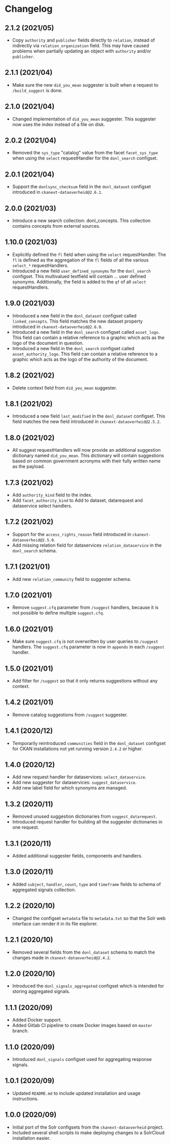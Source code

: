# Changelog

## 2.1.2 (2021/05)

- Copy `authority` and `publisher` fields directly to `relation`, instead of indirectly via `relation_organization` field. This may have caused problems when partially updating an object with `authority` and/or `publisher`.

## 2.1.1 (2021/04)

- Make sure the new `did_you_mean` suggester is built when a request to `/build_suggest` is done.

## 2.1.0 (2021/04)

- Changed implementation of `did_you_mean` suggester. This suggester now uses the index instead of a file on disk.

## 2.0.2 (2021/04)

- Removed the `sys_type` "catalog" value from the facet `facet_sys_type` when using the `select` requestHandler for the `donl_search` configset.

## 2.0.1 (2021/04)

- Support the `donlsync_checksum` field in the `donl_dataset` configset introduced in `ckanext-dataoverheid@2.6.1`.

## 2.0.0 (2021/03)

- Introduce a new search collection: donl_concepts. This collection contains concepts from external sources.

## 1.10.0 (2021/03)

- Explicitly defined the `fl` field when using the `select` requestHandler. The `fl` is defined as the aggregation of the `fl` fields of all the various `select_*` requestHandlers.
- Introduced a new field `user_defined_synonyms` for the `donl_search` configset. This multivalued textfield will contain ... user defined synonyms. Additionally, the field is added to the `qf` of all `select` requestHandlers.

## 1.9.0 (2021/03)

- Introduced a new field in the `donl_dataset` configset called `linked_concepts`. This field matches the new dataset property introduced in `ckanext-dataoverheid@2.6.0`.
- Introduced a new field in the `donl_search` configset called `asset_logo`. This field can contain a relative reference to a graphic which acts as the logo of the document in question.
- Introduced a new field in the `donl_search` configset called `asset_authority_logo`. This field can contain a relative reference to a graphic which acts as the logo of the authority of the document.

## 1.8.2 (2021/02)

- Delete context field from `did_you_mean` suggester.

## 1.8.1 (2021/02)

- Introduced a new field `last_modified` in the `donl_dataset` configset. This field matches the new field introduced in `ckanext-dataoverheid@2.5.2`.

## 1.8.0 (2021/02)

- All suggest requestHandlers will now provide an additional suggestion dictionary named `did_you_mean`. This dictionary will contain suggestions based on common government acronyms with their fully written name as the payload.

## 1.7.3 (2021/02)

- Add `authority_kind` field to the index.
- Add `facet_authority_kind` to Add to dataset, datarequest and dataservice select handlers.

## 1.7.2 (2021/02)

- Support for the `access_rights_reason` field introduced in `ckanext-dataoverheid@2.5.0`.
- Add missing relation field for dataservices `relation_dataservice` in the `donl_search` schema.

## 1.7.1 (2021/01)

- Add new `relation_community` field to suggester schema.

## 1.7.0 (2021/01)

- Remove `suggest.cfq` parameter from `/suggest` handlers, because it is not possible to define multiple `suggest.cfq`.

## 1.6.0 (2021/01)

- Make sure `suggest.cfq` is not overwritten by user queries to `/suggest` handlers. The `suggest.cfq` parameter is now in `appends` in each `/suggest` handler.

## 1.5.0 (2021/01)

- Add filter for `/suggest` so that it only returns suggestions without any context.

## 1.4.2 (2021/01)

- Remove catalog suggestions from `/suggest` suggester.

## 1.4.1 (2020/12)

- Temporarily reintroduced `communities` field in the `donl_dataset` configset for CKAN installations not yet running version `2.4.2` or higher.

## 1.4.0 (2020/12)

- Add new request handler for dataservices: `select_dataservice`.
- Add new suggester for dataservices: `suggest_dataservice`.
- Add new label field for which synonyms are managed.

## 1.3.2 (2020/11)

- Removed unused suggestion dictionaries from `suggest_datarequest`.
- Introduced request handler for building all the suggester dictionaries in one request.

## 1.3.1 (2020/11)

- Added additional suggester fields, components and handlers.

## 1.3.0 (2020/11)

- Added `subject`, `handler`, `count`, `type` and `timeframe` fields to schema of aggregated signals collection.

## 1.2.2 (2020/10)

- Changed the configset `metadata` file to `metadata.txt` so that the Solr web interface can render it in its file explorer.

## 1.2.1 (2020/10)

- Removed several fields from the `donl_dataset` schema to match the changes made in `ckanext-dataoverheid@2.4.2`.

## 1.2.0 (2020/10)

- Introduced the `donl_signals_aggregated` configset which is intended for storing aggregated signals.

## 1.1.1 (2020/09)

- Added Docker support.
- Added Gitlab CI pipeline to create Docker images based on `master` branch.

## 1.1.0 (2020/09)

- Introduced `donl_signals` configset used for aggregating response signals.

## 1.0.1 (2020/09)

- Updated `README.md` to include updated installation and usage instructions.

## 1.0.0 (2020/09)

- Initial port of the Solr configsets from the `ckanext-dataoverheid` project.
- Included several shell scripts to make deploying changes to a SolrCloud installation easier.
